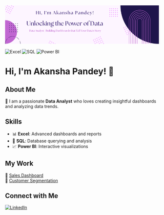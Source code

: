 ![Banner](https://github.com/AkanshaPandey03/AkanshaPandey03/blob/main/AKS.png?raw=true)

![Excel](https://img.shields.io/badge/Excel-217346?style=for-the-badge&logo=microsoft-excel&logoColor=white)
![SQL](https://img.shields.io/badge/SQL-336791?style=for-the-badge&logo=postgresql&logoColor=white)
![Power BI](https://img.shields.io/badge/Power_BI-F2C811?style=for-the-badge&logo=power-bi&logoColor=black)



# Hi, I'm Akansha Pandey! 👋

## About Me  
🌟 I am a passionate **Data Analyst** who loves creating insightful dashboards and analyzing data trends.

## Skills  
- 📊 **Excel**: Advanced dashboards and reports  
- 💾 **SQL**: Database querying and analysis  
- 📈 **Power BI**: Interactive visualizations  

## My Work  
🔗 [Sales Dashboard](https://github.com/AkanshaPandey03/Sales-Dashboard)  
🔗 [Customer Segmentation](https://github.com/YourUsername/Customer-Segmentation)

## Connect with Me  
[![LinkedIn](https://img.shields.io/badge/LinkedIn-blue?logo=linkedin)](www.linkedin.com/in/akansha-pandey-a8bb56327)

